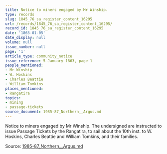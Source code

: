 ```yaml
---
title: Notice to miners engaged by Mr Winship.
type: records
slug: 1845_76_sa_register_content_16295
url: /records/1845_76_sa_register_content_16295/
record_id: 1845_76_sa_register_content_16295
date: '1863-01-05'
date_display: null
volume: null
issue_number: null
page: '1'
article_type: community_notice
issue_reference: 5 January 1863, page 1
people_mentioned:
- Mr Winship
- W. Hoskins
- Charles Beattie
- William Tomkins
places_mentioned:
- Rangatira
topics:
- mining
- passage-tickets
source_document: 1985-87_Northern__Argus.md
---
```


Notice to miners engaged by Mr Winship.  The undersigned are instructed to issue Passage Tickets by the Rangatira, to sail about the 10th inst. to W. Hoskins, Charles Beattie and William Tomkins, and their families.


Source: [1985-87_Northern__Argus.md](/downloads/markdown/1985-87_Northern__Argus.md)
